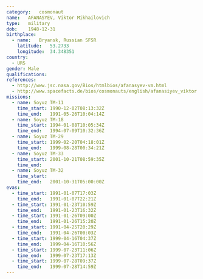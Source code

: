 ```yaml
---
category:	cosmonaut
name:	AFANASYEV, Viktor Mikhailovich
type:	military
dob:	1948-12-31
birthplace:
  - name:	Bryansk, Russian SFSR
    latitude:	53.2733
    longitude:	34.348351
country:
  - URS
gender:	Male
qualifications:
references:
  - http://www.jsc.nasa.gov/Bios/htmlbios/afanasyev-vm.html
  - http://www.spacefacts.de/bios/cosmonauts/english/afanasiyev_viktor.htm
missions:
  - name: Soyuz TM-11
    time_start:	1990-12-02T08:13:32Z
    time_end:	1991-05-26T10:04:14Z
  - name: Soyuz TM-18
    time_start:	1994-01-08T10:05:34Z
    time_end:	1994-07-09T10:32:36Z
  - name: Soyuz TM-29
    time_start:	1999-02-20T04:18:01Z
    time_end:	1999-08-28T00:34:21Z
  - name: Soyuz TM-33
    time_start:	2001-10-21T08:59:35Z
    time_end:	
  - name: Soyuz TM-32
    time_start:	
    time_end:	2001-10-31T05:00:00Z
evas:
  - time_start: 1991-01-07T17:03Z
    time_end:   1991-01-07T22:21Z
  - time_start: 1991-01-23T10:59Z
    time_end:   1991-01-23T16:32Z
  - time_start: 1991-01-26T09:00Z
    time_end:   1991-01-26T15:20Z
  - time_start: 1991-04-25T20:29Z
    time_end:   1991-04-26T00:03Z
  - time_start: 1999-04-16T04:37Z
    time_end:   1999-04-16T10:56Z
  - time_start: 1999-07-23T11:06Z
    time_end:   1999-07-23T17:13Z
  - time_start: 1999-07-28T09:37Z
    time_end:   1999-07-28T14:59Z
---
```


